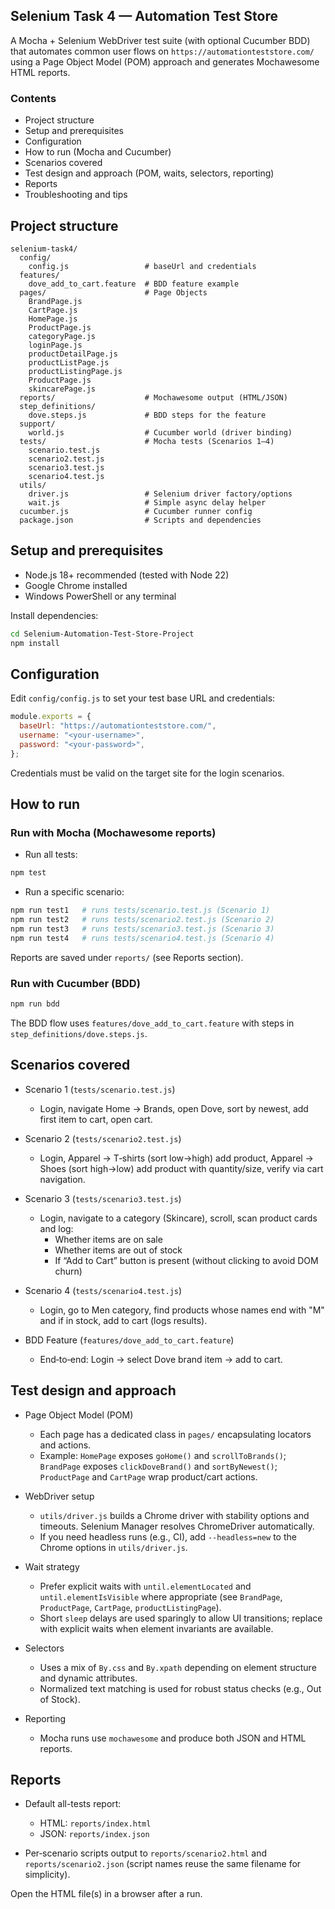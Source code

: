 ## Selenium Task 4 — Automation Test Store

A Mocha + Selenium WebDriver test suite (with optional Cucumber BDD) that automates common user flows on `https://automationteststore.com/` using a Page Object Model (POM) approach and generates Mochawesome HTML reports.

### Contents
- Project structure
- Setup and prerequisites
- Configuration
- How to run (Mocha and Cucumber)
- Scenarios covered
- Test design and approach (POM, waits, selectors, reporting)
- Reports
- Troubleshooting and tips

## Project structure

```
selenium-task4/
  config/
    config.js                 # baseUrl and credentials
  features/
    dove_add_to_cart.feature  # BDD feature example
  pages/                      # Page Objects
    BrandPage.js
    CartPage.js
    HomePage.js
    ProductPage.js
    categoryPage.js
    loginPage.js
    productDetailPage.js
    productListPage.js
    productListingPage.js
    ProductPage.js
    skincarePage.js
  reports/                    # Mochawesome output (HTML/JSON)
  step_definitions/
    dove.steps.js             # BDD steps for the feature
  support/
    world.js                  # Cucumber world (driver binding)
  tests/                      # Mocha tests (Scenarios 1–4)
    scenario.test.js
    scenario2.test.js
    scenario3.test.js
    scenario4.test.js
  utils/
    driver.js                 # Selenium driver factory/options
    wait.js                   # Simple async delay helper
  cucumber.js                 # Cucumber runner config
  package.json                # Scripts and dependencies
```

## Setup and prerequisites

- Node.js 18+ recommended (tested with Node 22)
- Google Chrome installed
- Windows PowerShell or any terminal

Install dependencies:

```bash
cd Selenium-Automation-Test-Store-Project
npm install
```

## Configuration

Edit `config/config.js` to set your test base URL and credentials:

```js
module.exports = {
  baseUrl: "https://automationteststore.com/",
  username: "<your-username>",
  password: "<your-password>",
};
```

Credentials must be valid on the target site for the login scenarios.

## How to run

### Run with Mocha (Mochawesome reports)

- Run all tests:
```bash
npm test
```

- Run a specific scenario:
```bash
npm run test1   # runs tests/scenario.test.js (Scenario 1)
npm run test2   # runs tests/scenario2.test.js (Scenario 2)
npm run test3   # runs tests/scenario3.test.js (Scenario 3)
npm run test4   # runs tests/scenario4.test.js (Scenario 4)
```

Reports are saved under `reports/` (see Reports section).

### Run with Cucumber (BDD)

```bash
npm run bdd
```

The BDD flow uses `features/dove_add_to_cart.feature` with steps in `step_definitions/dove.steps.js`.

## Scenarios covered

- Scenario 1 (`tests/scenario.test.js`)
  - Login, navigate Home → Brands, open Dove, sort by newest, add first item to cart, open cart.

- Scenario 2 (`tests/scenario2.test.js`)
  - Login, Apparel → T‑shirts (sort low→high) add product, Apparel → Shoes (sort high→low) add product with quantity/size, verify via cart navigation.

- Scenario 3 (`tests/scenario3.test.js`)
  - Login, navigate to a category (Skincare), scroll, scan product cards and log:
    - Whether items are on sale
    - Whether items are out of stock
    - If “Add to Cart” button is present (without clicking to avoid DOM churn)

- Scenario 4 (`tests/scenario4.test.js`)
  - Login, go to Men category, find products whose names end with "M" and if in stock, add to cart (logs results).

- BDD Feature (`features/dove_add_to_cart.feature`)
  - End‑to‑end: Login → select Dove brand item → add to cart.

## Test design and approach

- Page Object Model (POM)
  - Each page has a dedicated class in `pages/` encapsulating locators and actions.
  - Example: `HomePage` exposes `goHome()` and `scrollToBrands()`; `BrandPage` exposes `clickDoveBrand()` and `sortByNewest()`; `ProductPage` and `CartPage` wrap product/cart actions.

- WebDriver setup
  - `utils/driver.js` builds a Chrome driver with stability options and timeouts. Selenium Manager resolves ChromeDriver automatically.
  - If you need headless runs (e.g., CI), add `--headless=new` to the Chrome options in `utils/driver.js`.

- Wait strategy
  - Prefer explicit waits with `until.elementLocated` and `until.elementIsVisible` where appropriate (see `BrandPage`, `ProductPage`, `CartPage`, `productListingPage`).
  - Short `sleep` delays are used sparingly to allow UI transitions; replace with explicit waits when element invariants are available.

- Selectors
  - Uses a mix of `By.css` and `By.xpath` depending on element structure and dynamic attributes.
  - Normalized text matching is used for robust status checks (e.g., Out of Stock).

- Reporting
  - Mocha runs use `mochawesome` and produce both JSON and HTML reports.

## Reports

- Default all-tests report:
  - HTML: `reports/index.html`
  - JSON: `reports/index.json`

- Per‑scenario scripts output to `reports/scenario2.html` and `reports/scenario2.json` (script names reuse the same filename for simplicity).

Open the HTML file(s) in a browser after a run.

